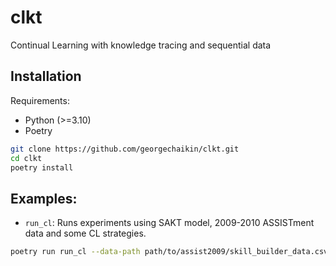 # clkt
Continual Learning with knowledge tracing and sequential data

## Installation
Requirements:
- Python (>=3.10)
- Poetry
```bash
git clone https://github.com/georgechaikin/clkt.git
cd clkt
poetry install
```
## Examples:
* ```run_cl```: Runs experiments using SAKT model, 2009-2010 ASSISTment data and some CL strategies.
```bash
poetry run run_cl --data-path path/to/assist2009/skill_builder_data.csv
```